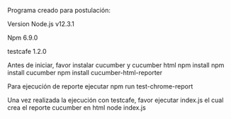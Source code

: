 Programa creado para postulación:

Version Node.js
v12.3.1

Npm
6.9.0

testcafe
1.2.0

Antes de iniciar, favor instalar cucumber y cucumber html
npm install npm install cucumber
npm install cucumber-html-reporter

Para ejecución de reporte ejecutar
npm run test-chrome-report

Una vez realizada la ejecución con testcafe, favor ejecutar index.js el cual crea el reporte cucumber en html
node index.js
